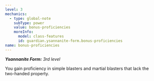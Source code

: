 ```yaml
---
level: 3
mechanics:
  - type: global-note
    subType: power
    value: bonus-proficiencies
    moreInfo:
      model: class-features
      id: guardian.ysannanite-form.bonus-proficiencies
name: bonus-proficiencies
---
```

_**Ysannanite Form:** 3rd level_
You gain proficiency in simple blasters and martial blasters that lack the two-handed property.